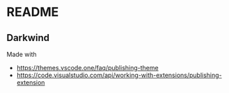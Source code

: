 # README
## Darkwind
Made with
- https://themes.vscode.one/faq/publishing-theme
- https://code.visualstudio.com/api/working-with-extensions/publishing-extension

